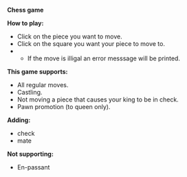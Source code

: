 **Chess game**

**How to play:**
-    Click on the piece you want to move.
-    Click on the square you want your piece to move to.
-    -    If the move is illigal an error messsage will be printed.


**This game supports:**
-    All regular moves.
-    Castling.
-    Not moving a piece that causes your king to be in check.
-    Pawn promotion (to queen only).


**Adding:**
-    check
-    mate


**Not supporting:**
-    En-passant
